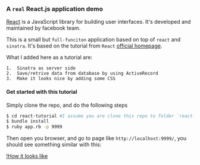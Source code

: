 ### A `real` React.js application demo

[React](http://facebook.github.io/react) is a JavaScript library for building user interfaces. It's developed and maintained by facebook team.

This is a small but `full-funciton` application based on top of `react` and `sinatra`. It's based on the tutorial from `React` [official homepage](http://facebook.github.io/react/docs/tutorial.html).

What I added here as a tutorial are:

	1.	Sinatra as server side
	2.	Save/retrive data from database by using ActiveRecord
	3.	Make it looks nice by adding some CSS

#### Get started with this tutorial

Simply clone the repo, and do the following steps

```sh
$ cd react-tutorial #I assume you are clone this repo to folder `react-tutorial`
$ bundle install
$ ruby app.rb -p 9999
```

Then open you browser, and go to page like `http://localhost:9999/`, you should see something similar with this:

[!How it looks like]()